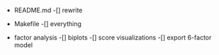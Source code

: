 - README.md
    -[] rewrite

- Makefile
    -[] everything

- factor analysis
    -[] biplots
    -[] score visualizations
    -[] export 6-factor model

